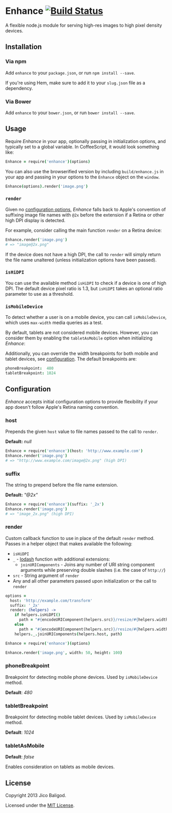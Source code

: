 # Enhance [![Build Status](https://secure.travis-ci.org/jico/enhance.png?branch=master)](http://travis-ci.org/jico/enhance)

A flexible node.js module for serving high-res images to high pixel density devices.

## Installation

### Via npm

Add `enhance` to your `package.json`, or run `npm install --save`.

If you're using Hem, make sure to add it to your `slug.json` file as a
dependency.

### Via Bower

Add `enhance` to your `bower.json`, or run `bower install --save`.

## Usage

Require _Enhance_ in your app, optionally passing in initialization options, and
typically set to a global variable. In CoffeeScript, it would look something
like:

```coffee
Enhance = require('enhance')(options)
```

You can also use the browserified version by including `build/enhance.js` in
your app and passing in your options to the `Enhance` object on the `window`.

```coffee
Enhance(options).render('image.png')
```

### `render`

Given no [configuration options](#configuration), _Enhance_ falls back to
Apple's convention of suffixing image file names with `@2x` before the
extension if a Retina or other high DPI display is detected.

For example, consider calling the main function `render` on a Retina device:

```coffee
Enhance.render('image.png')
# => "image@2x.png"
```

If the device does not have a high DPI, the call to `render` will simply return
the file name unaltered (unless initialization options have been passed).

### `isHiDPI`

You can use the available method `isHiDPI` to check if a device is one of high
DPI. The default device pixel ratio is 1.3, but `isHiDPI` takes an optional
ratio parameter to use as a threshold.

### `isMobileDevice`

To detect whether a user is on a mobile device, you can call `isMobileDevice`,
which uses `max-width` media queries as a test.

By default, tablets are not considered mobile devices. However, you can consider
them by enabling the `tabletAsMobile` option when initializing _Enhance_:

Additionally, you can override the width breakpoints for both mobile and tablet
devices, see [configuration](#configuration). The default breakpoints are:

```coffee
phoneBreakpoint:  480
tabletBreakpoint: 1024
```

## Configuration

_Enhance_ accepts initial configuration options to provide flexibility if your
app doesn't follow Apple's Retina naming convention.

### host

Prepends the given `host` value to file names passed to the call to `render`.

__Default:__ _null_

```coffee
Enhance = require('enhance')(host: 'http://www.example.com')
Enhance.render('image.png')
# => "http://www.example.com/image@2x.png" (high DPI)
```

### suffix

The string to prepend before the file name extension.

__Default:__ _"@2x"_

```coffee
Enhance = require('enhance')(suffix: '_2x')
Enhance.render('image.png')
# => "image_2x.png" (high DPI)
```

### render

Custom callback function to use in place of the default `render` method. Passes
in a helper object that makes available the following:

* `isHiDPI`
* `_` - [lodash](http://lodash.com) function with additional extensions:
  * `joinURIComponents` - Joins any number of URI string component arguments
  while preserving double slashes (i.e. the case of `http://`)
* `src` - String argument of `render`
* Any and all other parameters passed upon initialization or the call to `render`

```coffee
options =
  host: 'http://example.com/transform'
  suffix: '_2x'
  render: (helpers) ->
    if helpers.isHiDPI()
      path = "#{encodeURIComponent(helpers.src)}/resize/#{helpers.width*2}x#{helpers.height*2}#"
    else
      path = "#{encodeURIComponent(helpers.src)}/resize/#{helpers.width}x#{helpers.height}#"
    helpers._.joinURIComponents(helpers.host, path)

Enhance = require('enhance')(options)

Enhance.render('image.png', width: 50, height: 100)
```

### phoneBreakpoint

Breakpoint for detecting mobile phone devices. Used by `isMobileDevice` method.

__Default__: _480_

### tabletBreakpoint

Breakpoint for detecting mobile tablet devices. Used by `isMobileDevice` method.

__Default__: _1024_

### tabletAsMobile

__Default__: _false_

Enables consideration on tablets as mobile devices.


## License

Copyright 2013 Jico Baligod.

Licensed under the [MIT License](http://github.com/jico/enhance/raw/master/LICENSE).
